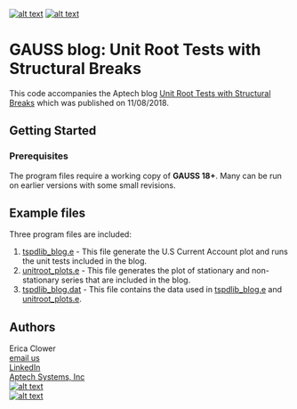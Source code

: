 <!-- Please don't remove this: Grab your social icons from https://github.com/carlsednaoui/gitsocial -->

<!-- display the social media buttons in your README -->

[![alt text][1.1]][1]
[![alt text][2.1]][2]

<!-- links to social media icons -->
<!-- no need to change these -->

<!-- icons with padding -->

[1.1]: http://i.imgur.com/P3YfQoD.png (Visit Aptech Facebook)
[2.1]: http://i.imgur.com/0o48UoR.png (Aptech Github)

<!-- icons without padding -->

[1.2]: http://i.imgur.com/fep1WsG.png (Visit Aptech Facebook)
[2.2]: http://i.imgur.com/9I6NRUm.png (Aptech Github)


<!-- links to your social media accounts -->
<!-- update these accordingly -->

[1]: https://www.facebook.com/GAUSSAptech/
[2]: https://github.com/aptech

<!-- Please don't remove this: Grab your social icons from https://github.com/carlsednaoui/gitsocial -->

# GAUSS blog: Unit Root Tests with Structural Breaks
This code accompanies the Aptech blog [Unit Root Tests with Structural Breaks](https://www.aptech.com/blog/unit-root-tests-with-structural-breaks/) which was published on 11/08/2018.

## Getting Started
### Prerequisites
The program files require a working copy of **GAUSS 18+**. Many can be run on earlier versions with some small revisions.

## Example files
Three program files are included:
1. [tspdlib_blog.e](tspdlib_blog.e) - This file generate the U.S Current Account plot and runs the unit tests included in the blog.
2. [unitroot_plots.e](unitroot_plots.e) - This file generates the plot of stationary and non-stationary series that are included in the blog.
3. [tspdlib_blog.dat](tspdlib_blog.dat) - This file contains the data used in [tspdlib_blog.e](tspdlib_blog.e) and [unitroot_plots.e](unitroot_plots.e).

## Authors
Erica Clower  
[email us](mailto:eclower@aptech.com)  
[LinkedIn](https://linkedin.com/in/ericaclower)  
[Aptech Systems, Inc](https://www.aptech.com/)  
[![alt text][1.1]][1]  
[![alt text][2.1]][2]  

